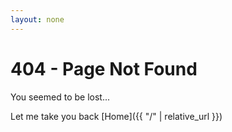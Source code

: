 ```yaml
---
layout: none
---
```


# 404 - Page Not Found

You seemed to be lost...

Let me take you back [Home]({{ "/" | relative_url }})
